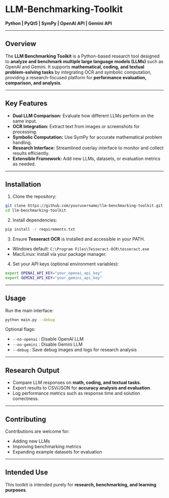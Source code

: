 # LLM-Benchmarking-Toolkit

**Python | PyQt5 | SymPy | OpenAI API | Gemini API**

---

## Overview

The **LLM Benchmarking Toolkit** is a Python-based research tool designed to **analyze and benchmark multiple large language models (LLMs)** such as OpenAI and Gemini. It supports **mathematical, coding, and textual problem-solving tasks** by integrating OCR and symbolic computation, providing a research-focused platform for **performance evaluation, comparison, and analysis**.

---

## Key Features

- **Dual LLM Comparison:** Evaluate how different LLMs perform on the same input.  
- **OCR Integration:** Extract text from images or screenshots for processing.  
- **Symbolic Computation:** Use SymPy for accurate mathematical problem handling.  
- **Research Interface:** Streamlined overlay interface to monitor and collect results efficiently.  
- **Extensible Framework:** Add new LLMs, datasets, or evaluation metrics as needed.

---

## Installation

1. Clone the repository:  
```bash
git clone https://github.com/yourusername/llm-benchmarking-toolkit.git
cd llm-benchmarking-toolkit
````

2. Install dependencies:

```bash
pip install -r requirements.txt
```

3. Ensure **Tesseract OCR** is installed and accessible in your PATH.

* Windows default: `C:\Program Files\Tesseract-OCR\tesseract.exe`
* Mac/Linux: install via your package manager.

4. Set your API keys (optional environment variables):

```bash
export OPENAI_API_KEY="your_openai_api_key"
export GEMINI_API_KEY="your_gemini_api_key"
```

---

## Usage

Run the main interface:

```bash
python main.py --debug
```

Optional flags:

* `--no-openai` : Disable OpenAI LLM
* `--no-gemini` : Disable Gemini LLM
* `--debug` : Save debug images and logs for research analysis

---

## Research Output

* Compare LLM responses on **math, coding, and textual tasks**.
* Export results to CSV/JSON for **accuracy analysis and evaluation**.
* Log performance metrics such as response time and solution correctness.

---

## Contributing

Contributions are welcome for:

* Adding new LLMs
* Improving benchmarking metrics
* Expanding example datasets for evaluation

---

## Intended Use

This toolkit is intended purely for **research, benchmarking, and learning purposes**.  
